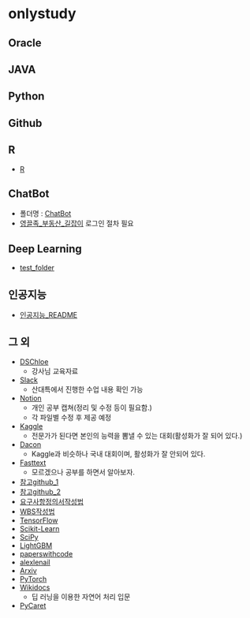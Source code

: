 # onlystudy

## Oracle

## JAVA

## Python

## Github

## R
- [R](/R/README.md)

## ChatBot
- 폴더명 : [ChatBot](/ChatBot/)
- [영끌족_부동산_길잡이](https://chatbot.kakao.com/bot/636b163e3236e276c3159f56/intent/63746b4123b1d5001554c811?scenarioId=636dc0721a94d93e86de473d) 로그인 절차 필요

## Deep Learning
- [test_folder](/DeepLarning/Test/)

## 인공지능
- [인공지능_README](/%EC%9D%B8%EA%B3%B5%EC%A7%80%EB%8A%A5/README.md)

## 그 외
- [DSChloe](https://https://dschloe.github.io/about/)
    + 강사님 교육자료
- [Slack](https://app.slack.com/client/T046B2F383Y/C04634647QX)
    + 산대특에서 진행한 수업 내용 확인 가능
- [Notion](https://www.notion.so/2022-11-11-c4904ae10dd44cfaa7876407bf1373ce)
    + 개인 공부 캡쳐(정리 및 수정 등이 필요함.)
    + 각 파일별 수정 후 제공 예정
- [Kaggle](https://www.kaggle.com/)
    + 전문가가 된다면 본인의 능력을 뽐낼 수 있는 대회(활성화가 잘 되어 있다.)
- [Dacon](https://dacon.io/)
    + Kaggle과 비슷하나 국내 대회이며, 활성화가 잘 안되어 있다.
- [Fasttext](https://fasttext.cc/docs/en/pretrained-vectors.html)
    + 모르겠으나 공부를 하면서 알아보자.
- [참고github_1](https://github.com/wonyoung-ji/asiae_edu)
- [참고github_2](https://github.com/ne-choi/resume)
- [요구사항정의서작성법](https://velog.io/@juyeon/%EC%9A%94%EA%B5%AC%EC%82%AC%ED%95%AD-%EC%A0%95%EC%9D%98%EC%84%9C-%EC%9E%91%EC%84%B1%ED%95%98%EB%8A%94-%EB%B2%95)
- [WBS작성법](https://lion-insight.tistory.com/3)
- [TensorFlow](https://www.tensorflow.org/js)
- [Scikit-Learn](https://scikit-learn.org/stable/)
- [SciPy](scipy.org)
- [LightGBM](https://lightgbm.readthedocs.io/en/v3.3.2/)
- [paperswithcode](https://paperswithcode.com/)
- [alexlenail](https://alexlenail.me/NN-SVG/)
- [Arxiv](https://arxiv.org/abs/1512.03385)
- [PyTorch](https://pytorch.org/)
- [Wikidocs](https://wikidocs.net/book/2155)
    + 딥 러닝을 이용한 자연어 처리 입문
- [PyCaret](https://pycaret.gitbook.io/docs/)
